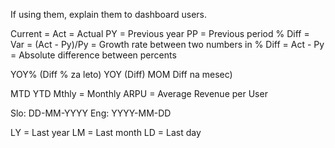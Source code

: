 If using them, explain them to dashboard users.

Current = Act = Actual
PY = Previous year
PP = Previous period
% Diff = Var = (Act - Py)/Py = Growth rate between two numbers in %
Diff = Act - Py = Absolute difference between percents


YOY% (Diff % za leto)
YOY (Diff)
MOM Diff na mesec)


MTD
YTD
Mthly = Monthly
ARPU = Average Revenue per User

Slo: DD-MM-YYYY
Eng: YYYY-MM-DD

LY = Last year
LM = Last month
LD = Last day
